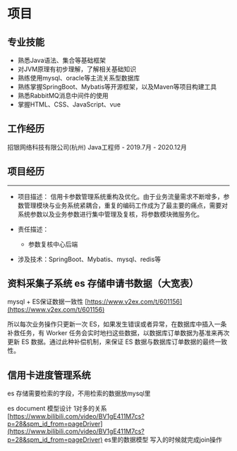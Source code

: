 # 项目


## 专业技能
+ 熟悉Java语法、集合等基础框架
+ 对JVM原理有初步理解，了解相关基础知识
+ 熟练使用mysql、oracle等主流关系型数据库
+ 熟练掌握SpringBoot、Mybatis等开源框架，以及Maven等项目构建工具
+ 熟悉RabbitMQ消息中间件的使用
+ 掌握HTML、CSS、JavaScript、vue


## 工作经历
招银网络科技有限公司(杭州) Java工程师 - 2019.7月 - 2020.12月


## 项目经历
---
+ 项目描述： 
信用卡参数管理系统重构及优化。由于业务流量需求不断增多，参数管理模块与业务系统紧耦合，重复的编码工作成为了最主要的痛点，需要对系统参数以及业务参数进行集中管理及复核，将参数模块微服务化。
+ 责任描述：
    + 参数复核中心后端


+ 涉及技术：SpringBoot、Mybatis、mysql、redis等



## 资料采集子系统 es 存储申请书数据（大宽表）
mysql + ES保证数据一致性
[https://www.v2ex.com/t/601156](https://www.v2ex.com/t/601156)

所以每次业务操作只更新一次 ES，如果发生错误或者异常，在数据库中插入一条补救任务，有 Worker 任务会实时地扫这些数据，以数据库订单数据为基准来再次更新 ES 数据。通过此种补偿机制，来保证 ES 数据与数据库订单数据的最终一致性。

## 信用卡进度管理系统
es 存储需要检索的字段，不用检索的数据放mysql里

es document 模型设计
1对多的关系 [https://www.bilibili.com/video/BV1gE411M7cs?p=28&spm_id_from=pageDriver](https://www.bilibili.com/video/BV1gE411M7cs?p=28&spm_id_from=pageDriver)
es里的数据模型
写入的时候就完成join操作